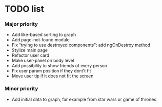 # TODO list

### Major priority
- Add like-based sorting to graph
- Add page-not-found module
- Fix "trying to use destroyed components": add ngOnDestroy method
- Stylize main page
- Refactor user card
- Make user-panel on body level
- Add possibility to show friends of every person
- Fix user param position if they dont't fit
- Move user tip if it does not fit the screen

### Minor priority
- Add initial data to graph, for example from star wars or game of thrones.
